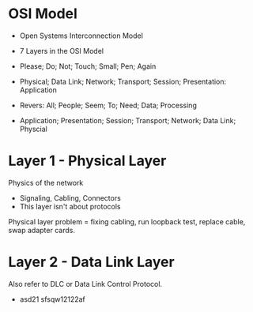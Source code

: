 # OSI Model

- Open Systems Interconnection Model
- 7 Layers in the OSI Model
- Please; Do; Not; Touch; Small; Pen; Again
- Physical; Data Link; Network; Transport; Session; Presentation: Application

- Revers: All; People; Seem; To; Need; Data; Processing
- Application; Presentation; Session; Transport; Network; Data Link; Physcial


# Layer 1 - Physical Layer

Physics of the network
- Signaling, Cabling, Connectors
- This layer isn't about protocols

Physical layer problem = fixing cabling, run loopback test, replace cable, swap adapter cards.


# Layer 2 - Data Link Layer

Also refer to DLC or Data Link Control Protocol.
- asd21 sfsqw12122af
